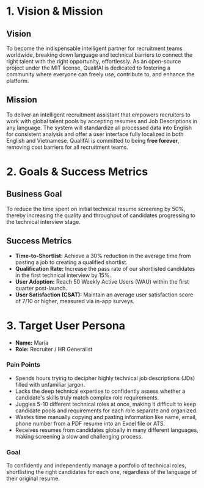# 1. Vision & Mission

## Vision

To become the indispensable intelligent partner for recruitment teams worldwide, breaking down language and technical barriers to connect the right talent with the right opportunity, effortlessly. As an open-source project under the MIT license, QualifAI is dedicated to fostering a community where everyone can freely use, contribute to, and enhance the platform.

## Mission

To deliver an intelligent recruitment assistant that empowers recruiters to work with global talent pools by accepting resumes and Job Descriptions in any language. The system will standardize all processed data into English for consistent analysis and offer a user interface fully localized in both English and Vietnamese. QualifAI is committed to being **free forever**, removing cost barriers for all recruitment teams.

# 2. Goals & Success Metrics

## Business Goal

To reduce the time spent on initial technical resume screening by 50%, thereby increasing the quality and throughput of candidates progressing to the technical interview stage.

## Success Metrics

- **Time-to-Shortlist:** Achieve a 30% reduction in the average time from posting a job to creating a qualified shortlist.
- **Qualification Rate:** Increase the pass rate of our shortlisted candidates in the first technical interview by 15%.
- **User Adoption:** Reach 50 Weekly Active Users (WAU) within the first quarter post-launch.
- **User Satisfaction (CSAT):** Maintain an average user satisfaction score of 7/10 or higher, measured via in-app surveys.

# 3. Target User Persona

- **Name:** Maria
- **Role:** Recruiter / HR Generalist

### Pain Points

- Spends hours trying to decipher highly technical job descriptions (JDs) filled with unfamiliar jargon.
- Lacks the deep technical expertise to confidently assess whether a candidate's skills truly match complex role requirements.
- Juggles 5-10 different technical roles at once, making it difficult to keep candidate pools and requirements for each role separate and organized.
- Wastes time manually copying and pasting information like name, email, phone number from a PDF resume into an Excel file or ATS.
- Receives resumes from candidates globally in many different languages, making screening a slow and challenging process.

### Goal

To confidently and independently manage a portfolio of technical roles, shortlisting the right candidates for each one, regardless of the language of their original resume.
